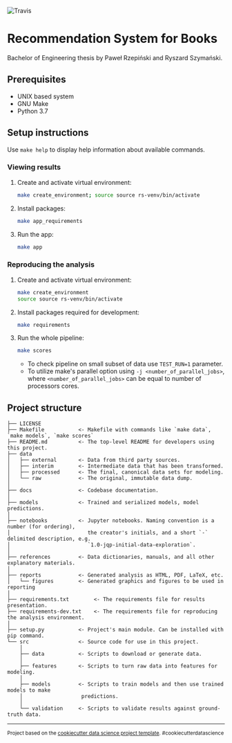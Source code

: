 ![Travis](https://travis-ci.com/szymanskir/Recommendation-system.svg?token=vMgapB9HzV6RFvox4Fiq&branch=master)

# Recommendation System for Books

Bachelor of Engineering thesis by Paweł Rzepiński and Ryszard Szymański.

## Prerequisites

- UNIX based system
- GNU Make
- Python 3.7

## Setup instructions

Use `make help` to display help information about available commands.

### Viewing results

1. Create and activate virtual environment:
    ```bash
    make create_environment; source source rs-venv/bin/activate
    ```
2. Install packages:
    ```bash
    make app_requirements
    ```
3. Run the app:
    ```bash
    make app
    ```

### Reproducing the analysis

1. Create and activate virtual environment:
    ```bash
    make create_environment
    source source rs-venv/bin/activate
    ```
2. Install packages required for development:
    ```bash
    make requirements
    ```
3. Run the whole pipeline:
    ```bash
    make scores
    ```
    - To check pipeline on small subset of data use `TEST_RUN=1` parameter.
    - To utilize make's parallel option using `-j <number_of_parallel_jobs>`, where `<number_of_parallel_jobs>` can be equal to number of processors cores.

## Project structure

    ├── LICENSE
    ├── Makefile           <- Makefile with commands like `make data`, `make models`, `make scores`
    ├── README.md          <- The top-level README for developers using this project.
    ├── data
    │   ├── external       <- Data from third party sources.
    │   ├── interim        <- Intermediate data that has been transformed.
    │   ├── processed      <- The final, canonical data sets for modeling.
    │   └── raw            <- The original, immutable data dump.
    │
    ├── docs               <- Codebase documentation.
    │
    ├── models             <- Trained and serialized models, model predictions.
    │
    ├── notebooks          <- Jupyter notebooks. Naming convention is a number (for ordering),
    │                         the creator's initials, and a short `-` delimited description, e.g.
    │                         `1.0-jqp-initial-data-exploration`.
    │
    ├── references         <- Data dictionaries, manuals, and all other explanatory materials.
    │
    ├── reports            <- Generated analysis as HTML, PDF, LaTeX, etc.
    │   └── figures        <- Generated graphics and figures to be used in reporting
    │
    ├── requirements.txt        <- The requirements file for results presentation.
    ├── requirements-dev.txt    <- The requirements file for reproducing the analysis environment.
    │
    ├── setup.py           <- Project's main module. Can be installed with pip command.
    └── src                <- Source code for use in this project.
        │
        ├── data           <- Scripts to download or generate data.
        │
        ├── features       <- Scripts to turn raw data into features for modeling.
        │
        ├── models         <- Scripts to train models and then use trained models to make
        │                   predictions.
        │
        └── validation     <- Scripts to validate results against ground-truth data.

--------

<p><small>Project based on the <a target="_blank" href="https://drivendata.github.io/cookiecutter-data-science/">cookiecutter data science project template</a>. #cookiecutterdatascience</small></p>